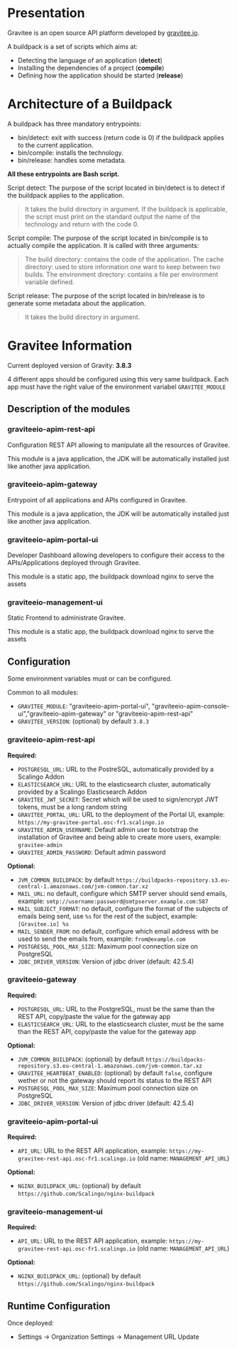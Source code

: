 # Presentation

 Gravitee is an open source API platform developed by [gravitee.io](https://www.gravitee.io/).

A buildpack is a set of scripts which aims at:

 - Detecting the language of an application (**detect**)
 - Installing the dependencies of a project (**compile**)
 - Defining how the application should be started (**release**)

# Architecture of a Buildpack

 A buildpack has three mandatory entrypoints:

 - bin/detect: exit with success (return code is 0) if the buildpack
   applies to the current application.
 - bin/compile: installs the technology.
 - bin/release: handles some metadata.

**All these entrypoints are Bash script.**

Script detect:   The purpose of the script located in bin/detect is to detect if the buildpack applies to the application.
>  It takes the build directory in argument. If the buildpack is applicable, the script must
> print on the standard output the name of the technology and return  with the code 0.

Script compile:   The purpose of the script located in bin/compile is to actually compile the application. It is called with three   arguments:
> The build directory: contains the code of the application.
> The cache directory: used to store information one want to keep between two builds.
> The environment directory: contains a  file per environment variable defined.

Script release:   The purpose of the script located in bin/release is to generate some metadata about the application.
> It takes the build directory in argument.

# Gravitee Information

Current deployed version of Gravity: **3.8.3**

4 different apps should be configured using this very same buildpack. Each app
must have the right value of the environment variabel `GRAVITEE_MODULE`

## Description of the modules

### graviteeio-apim-rest-api

Configuration REST API allowing to manipulate all the resources of Gravitee.

This module is a java application, the JDK will be automatically installed just like another java application.

### graviteeio-apim-gateway

Entrypoint of all applications and APIs configured in Gravitee.

This module is a java application, the JDK will be automatically installed just like another java application.

### graviteeio-apim-portal-ui

Developer Dashboard allowing developers to configure their access to the APIs/Applications deployed through Gravitee.

This module is a static app, the buildpack download nginx to serve the assets

### graviteeio-management-ui

Static Frontend to administrate Gravitee.

This module is a static app, the buildpack download nginx to serve the assets

## Configuration

Some environment variables must or can be configured.

Common to all modules:

* `GRAVITEE_MODULE`: "graviteeio-apim-portal-ui", "graviteeio-apim-console-ui","graviteeio-apim-gateway" or "graviteeio-apim-rest-api"
* `GRAVITEE_VERSION`: (optional) by default `3.8.3`

### graviteeio-apim-rest-api

**Required:**

* `POSTGRESQL_URL`: URL to the PostreSQL, automatically provided by a Scalingo Addon
* `ELASTICSEARCH_URL`: URL to the elasticsearch cluster, automatically provided by a Scalingo Elasticsearch Addon
* `GRAVITEE_JWT_SECRET`: Secret which will be used to sign/encrypt JWT tokens, must be a long random string
* `GRAVITEE_PORTAL_URL`: URL to the deployment of the Portal UI, example: `https://my-gravitee-portal.osc-fr1.scalingo.io`
* `GRAVITEE_ADMIN_USERNAME`: Default admin user to bootstrap the installation of Gravitee and being able to create more users, example: `gravitee-admin`
* `GRAVITEE_ADMIN_PASSWORD`: Default admin password

**Optional:**

* `JVM_COMMON_BUILDPACK`: by default `https://buildpacks-repository.s3.eu-central-1.amazonaws.com/jvm-common.tar.xz`
* `MAIL_URL`: no default, configure which SMTP server should send emails, example: `smtp://username:password@smtpserver.example.com:587`
* `MAIL_SUBJECT_FORMAT`: no default, configure the format of the subjects of emails being sent, use `%s` for the rest of the subject, example: `[Gravitee.io] %s`
* `MAIL_SENDER_FROM`: no default, configure which email address with be used to send the emails from, example: `from@example.com`
* `POSTGRESQL_POOL_MAX_SIZE`: Maximum pool connection size on PostgreSQL
* `JDBC_DRIVER_VERSION`: Version of jdbc driver (default: 42.5.4)

### graviteeio-gateway

**Required:**

* `POSTGRESQL_URL`: URL to the PostgreSQL, must be the same than the REST API, copy/paste the value for the gateway app
* `ELASTICSEARCH_URL`: URL to the elasticsearch cluster, must be the same than the REST API, copy/paste the value for the gateway app

**Optional:**

* `JVM_COMMON_BUILDPACK`: (optional) by default `https://buildpacks-repository.s3.eu-central-1.amazonaws.com/jvm-common.tar.xz`
* `GRAVITEE_HEARTBEAT_ENABLED`: (optional) by default `false`, configure wether or not the gateway should report its status to the REST API
* `POSTGRESQL_POOL_MAX_SIZE`: Maximum pool connection size on PostgreSQL
* `JDBC_DRIVER_VERSION`: Version of jdbc driver (default: 42.5.4)

### graviteeio-apim-portal-ui

**Required:**

* `API_URL`: URL to the REST API application, example: `https://my-gravitee-rest-api.osc-fr1.scalingo.io` (old name: `MANAGEMENT_API_URL`)

**Optional:**

* `NGINX_BUILDPACK_URL`: (optional) by default `https://github.com/Scalingo/nginx-buildpack`

### graviteeio-management-ui

**Required:**

* `API_URL`: URL to the REST API application, example: `https://my-gravitee-rest-api.osc-fr1.scalingo.io` (old name: `MANAGEMENT_API_URL`)

**Optional:**

* `NGINX_BUILDPACK_URL`: (optional) by default `https://github.com/Scalingo/nginx-buildpack`

## Runtime Configuration

Once deployed:

* Settings → Organization Settings → Management URL Update

